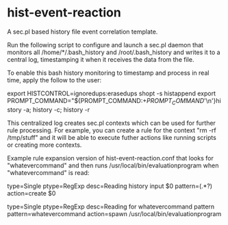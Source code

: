 # hist-event-reaction
A sec.pl based history file event correlation template.

Run the following script to configure and launch a sec.pl daemon that monitors all /home/*/.bash_history and /root/.bash_history and writes it to a central log, timestamping it when it receives the data from the file.

To enable this bash history monitoring to timestamp and process in real time, apply the follow to the user:


export HISTCONTROL=ignoredups:erasedups
shopt -s histappend
export PROMPT_COMMAND="${PROMPT_COMMAND:+$PROMPT_COMMAND$'\n'}history -a; history -c; history -r

This centralized log creates sec.pl contexts which can be used for further rule processing. For example, you can create a rule for the context "rm -rf /tmp/stuff" and it will be able to execute futher actions like running scripts or creating more contexts.

Example rule expansion version of hist-event-reaction.conf that looks for "whatevercommand" and then runs /usr/local/bin/evaluationprogram when "whatevercommand" is read:

type=Single
ptype=RegExp
desc=Reading history input $0
pattern=(.*?)
action=create $0

type=Single
ptype=RegExp
desc=Reading for whatevercommand pattern
pattern=whatevercommand
action=spawn /usr/local/bin/evaluationprogram
